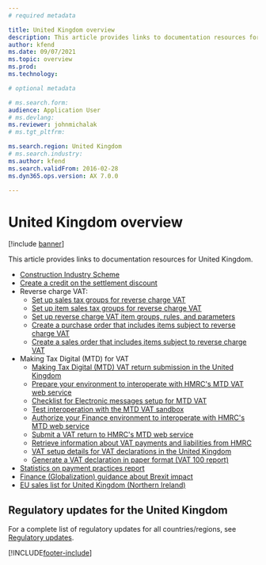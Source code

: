 ```yaml
---
# required metadata

title: United Kingdom overview
description: This article provides links to documentation resources for the United Kingdom. 
author: kfend
ms.date: 09/07/2021
ms.topic: overview
ms.prod: 
ms.technology: 

# optional metadata

# ms.search.form: 
audience: Application User
# ms.devlang: 
ms.reviewer: johnmichalak
# ms.tgt_pltfrm: 

ms.search.region: United Kingdom
# ms.search.industry: 
ms.author: kfend
ms.search.validFrom: 2016-02-28
ms.dyn365.ops.version: AX 7.0.0

---
```


# United Kingdom overview

[!include [banner](../../includes/banner.md)]

This article provides links to documentation resources for United Kingdom. 

- [Construction Industry Scheme](emea-gbr-cis-construction-industry-scheme.md)
- [Create a credit on the settlement discount](gb-00009-credit-note-settlement-discount.md)
- Reverse charge VAT:
  - [Set up sales tax groups for reverse charge VAT](gb-00002-sales-tax-groups-reverse-charge-vat.md)
  - [Set up item sales tax groups for reverse charge VAT](gb-00002-item-sales-tax-groups-reverse-charge-vat.md)
  - [Set up reverse charge VAT item groups, rules, and parameters](gb-00002-reverse-charge-vat-item-groups.md)
  - [Create a purchase order that includes items subject to reverse charge VAT](purchase-order-reverse-charge-vat.md)
  - [Create a sales order that includes items subject to reverse charge VAT](gb-00002-sales-order.md)
- Making Tax Digital (MTD) for VAT
  - [Making Tax Digital (MTD) VAT return submission in the United Kingdom](emea-gbr-mtd-vat-integration.md)
  - [Prepare your environment to interoperate with HMRC's MTD VAT web service](emea-gbr-mtd-vat-integration-setup.md)
  - [Checklist for Electronic messages setup for MTD VAT](emea-gbr-mtd-vat-integration-em-setup-checklist.md)
  - [Test interoperation with the MTD VAT sandbox](emea-gbr-mtd-vat-integration-sandbox.md)
  - [Authorize your Finance environment to interoperate with HMRC's MTD web service](emea-gbr-mtd-vat-integration-authorization.md) 
  - [Submit a VAT return to HMRC's MTD web service](emea-gbr-mtd-vat-integration-submission.md)
  - [Retrieve information about VAT payments and liabilities from HMRC](emea-gbr-mtd-vat-integration-optional-scenarios.md)
  - [VAT setup details for VAT declarations in the United Kingdom](emea-gbr-mtd-vat-integration-declaration.md )
  - [Generate a VAT declaration in paper format (VAT 100 report)](emea-gbr-mtd-vat-integration-vat100.md)
- [Statistics on payment practices report](emea-gbr-statistics-on-payment-practices-report.md)
- [Finance (Globalization) guidance about Brexit impact](https://businesscenter.mbs.microsoft.com/#contentdetail/GuidanceBrexitImpact)
- [EU sales list for United Kingdom (Northern Ireland)](emea-uk-eu-sales-list.md)

## Regulatory updates for the United Kingdom

For a complete list of regulatory updates for all countries/regions, see [Regulatory updates](../global/regulatory-updates.md).


[!INCLUDE[footer-include](../../../includes/footer-banner.md)]

